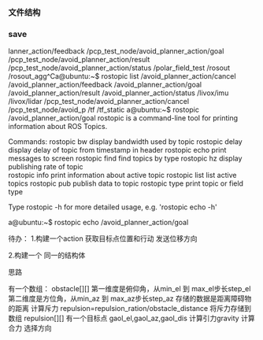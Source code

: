 ### 文件结构

### save
lanner_action/feedback
/pcp_test_node/avoid_planner_action/goal
/pcp_test_node/avoid_planner_action/result
/pcp_test_node/avoid_planner_action/status
/polar_field_test
/rosout
/rosout_agg^Ca@ubuntu:~$ rostopic list
/avoid_planner_action/cancel
/avoid_planner_action/feedback
/avoid_planner_action/goal
/avoid_planner_action/result
/avoid_planner_action/status
/livox/imu
/livox/lidar
/pcp_test_node/avoid_planner_action/cancel
/pcp_test_node/avoid_p
/tf
/tf_static
a@ubuntu:~$ rostopic /avoid_planner_action/goal
rostopic is a command-line tool for printing information about ROS Topics.

Commands:
	rostopic bw	display bandwidth used by topic
	rostopic delay	display delay of topic from timestamp in header
	rostopic echo	print messages to screen
	rostopic find	find topics by type
	rostopic hz	display publishing rate of topic    
	rostopic info	print information about active topic
	rostopic list	list active topics
	rostopic pub	publish data to topic
	rostopic type	print topic or field type

Type rostopic <command> -h for more detailed usage, e.g. 'rostopic echo -h'

a@ubuntu:~$ rostopic echo /avoid_planner_action/goal


待办：
1.构建一个action
获取目标点位置和行动
发送位移方向

2.构建一个
同一的结构体

思路

有一个数组：
obstacle[][]
第一维度是俯仰角，从min_el 到 max_el步长step_el
第二维度是方位角，从min_az 到 max_az步长step_az
存储的数据是距离障碍物的距离
计算斥力
repulsion=repulsion_ration/obstacle_distance
将斥力存储到数组
repulsion[][]
有一个目标点 gaol_el,gaol_az,gaol_dis
计算引力gravity
计算合力
选择方向


